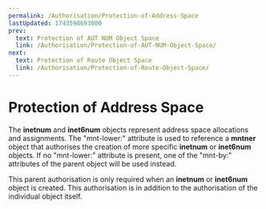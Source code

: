 ```yaml
---
permalink: /Authorisation/Protection-of-Address-Space
lastUpdated: 1743598693000
prev:
  text: Protection of AUT NUM Object Space
  link: /Authorisation/Protection-of-AUT-NUM-Object-Space/
next:
  text: Protection of Route Object Space
  link: /Authorisation/Protection-of-Route-Object-Space/
---
```


# Protection of Address Space

The **inetnum** and **inet6num** objects represent address space allocations and assignments. The "mnt-lower:" attribute is used to reference a **mntner** object that authorises the creation of more specific **inetnum** or **inet6num** objects. If no "mnt-lower:" attribute is present, one of the "mnt-by:" attributes of the parent object will be used instead.

This parent authorisation is only required when an **inetnum** or **inet6num** object is created. This authorisation is in addition to the authorisation of the individual object itself.
